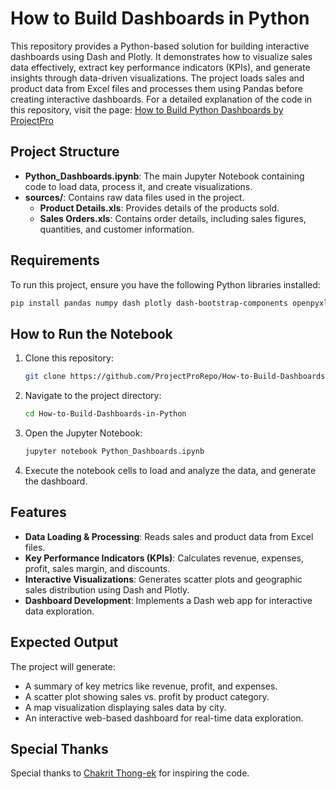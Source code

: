# How to Build Dashboards in Python

This repository provides a Python-based solution for building interactive dashboards using Dash and Plotly. It demonstrates how to visualize sales data effectively, extract key performance indicators (KPIs), and generate insights through data-driven visualizations. The project loads sales and product data from Excel files and processes them using Pandas before creating interactive dashboards. For a detailed explanation of the code in this repository, visit the page: [How to Build Python Dashboards by ProjectPro](https://www.projectpro.io/article/build-python-dashboards/1102)

## Project Structure

- **Python_Dashboards.ipynb**: The main Jupyter Notebook containing code to load data, process it, and create visualizations.
- **sources/**: Contains raw data files used in the project.
  - **Product Details.xls**: Provides details of the products sold.
  - **Sales Orders.xls**: Contains order details, including sales figures, quantities, and customer information.

## Requirements

To run this project, ensure you have the following Python libraries installed:

```sh
pip install pandas numpy dash plotly dash-bootstrap-components openpyxl
```

## How to Run the Notebook

1. Clone this repository:

   ```sh
   git clone https://github.com/ProjectProRepo/How-to-Build-Dashboards-in-Python.git
   ```

2. Navigate to the project directory:

   ```sh
   cd How-to-Build-Dashboards-in-Python
   ```

3. Open the Jupyter Notebook:

   ```sh
   jupyter notebook Python_Dashboards.ipynb
   ```

4. Execute the notebook cells to load and analyze the data, and generate the dashboard.

## Features

- **Data Loading & Processing**: Reads sales and product data from Excel files.
- **Key Performance Indicators (KPIs)**: Calculates revenue, expenses, profit, sales margin, and discounts.
- **Interactive Visualizations**: Generates scatter plots and geographic sales distribution using Dash and Plotly.
- **Dashboard Development**: Implements a Dash web app for interactive data exploration.

## Expected Output

The project will generate:

- A summary of key metrics like revenue, profit, and expenses.
- A scatter plot showing sales vs. profit by product category.
- A map visualization displaying sales data by city.
- An interactive web-based dashboard for real-time data exploration.

## Special Thanks

Special thanks to [Chakrit Thong-ek](https://github.com/thongekchakrit/dashboard_dash_mock_sales) for inspiring the code.
